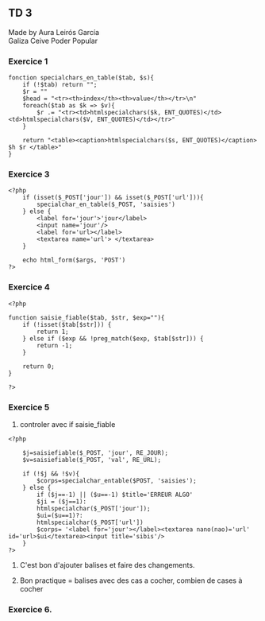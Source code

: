 ## TD 3

Made by Aura Leirós García\
Galiza Ceive Poder Popular

### Exercice 1


~~~
fonction specialchars_en_table($tab, $s){
	if (!$tab) return "";
	$r = ""
	$head = "<tr><th>index</th><th>value</th></tr>\n"
	foreach($tab as $k => $v){
		$r .= "<tr><td>htmlspecialchars($k, ENT_QUOTES)</td><td>htmlspecialchars($V, ENT_QUOTES)</td></tr>"
	}
	
	return "<table><caption>htmlspecialchars($s, ENT_QUOTES)</caption> $h $r </table>"
}
~~~

### Exercice 3

~~~
<?php
    if (isset($_POST['jour']) && isset($_POST['url'])){
        specialchar_en_table($_POST, 'saisies')
    } else {
        <label for='jour'>'jour</label>
        <input name='jour'/>
        <label for='url></label>
        <textarea name='url'> </textarea>
    }

    echo html_form($args, 'POST')
?>
~~~

### Exercice 4

~~~
<?php

function saisie_fiable($tab, $str, $exp=""){
    if (!isset($tab[$str])) {
        return 1;
    } else if ($exp && !preg_match($exp, $tab[$str])) {
        return -1;
    }

    return 0;
}

?>
~~~

### Exercice 5

1. controler avec if saisie_fiable
~~~
<?php

    $j=saisiefiable($_POST, 'jour', RE_JOUR);
    $v=saisiefiable($_POST, 'val', RE_URL);

    if (!$j && !$v){
        $corps=specialchar_entable($POST, 'saisies');
    } else {
        if ($j==-1) || ($u==-1) $title='ERREUR ALGO'
        $ji = ($j==1):
        htmlspecialchar($_POST['jour']);
        $ui=($u==1)?:
        htmlspecialchar($_POST['url'])
        $corps= '<label for='jour'></label><textarea nano(nao)='url' id='url>$ui</textarea><input title='sibis'/>
    }
?>
~~~

1. C'est bon d'ajouter balises et faire des changements.

2. Bon practique = balises avec des cas a cocher, combien de cases à cocher


### Exercice 6.

~~~


~~~
